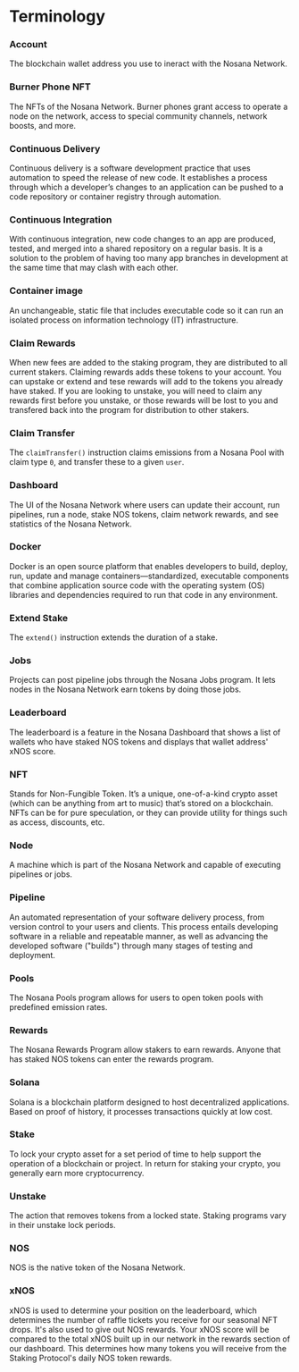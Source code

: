 # Terminology

### Account
The blockchain wallet address you use to ineract with the Nosana Network.

### Burner Phone NFT
The NFTs of the Nosana Network. Burner phones grant access to operate a node on the network, access to special community channels, network boosts, and more. 

### Continuous Delivery
Continuous delivery is a software development practice that uses automation to speed the release of new code. It establishes a process through which a developer’s changes to an application can be pushed to a code repository or container registry through automation.

### Continuous Integration
With continuous integration, new code changes to an app are produced, tested, and merged into a shared repository on a regular basis. It is a solution to the problem of having too many app branches in development at the same time that may clash with each other.

### Container image
An unchangeable, static file that includes executable code so it can run an isolated process on information technology (IT) infrastructure.

### Claim Rewards
When new fees are added to the staking program, they are distributed to all current stakers. Claiming rewards adds these tokens to your account. You can upstake or extend and tese rewards will add to the tokens you already have staked. If you are looking to unstake, you will need to claim any rewards first before you unstake, or those rewards will be lost to you and transfered back into the program for distribution to other stakers. 

### Claim Transfer
The `claimTransfer()` instruction claims emissions from a Nosana Pool with claim type `0`,
and transfer these to a given `user`.

### Dashboard
The UI of the Nosana Network where users can update their account, run pipelines, run a node, stake NOS tokens, claim network rewards, and see statistics of the Nosana Network.

### Docker
Docker is an open source platform that enables developers to build, deploy, run, update and manage containers—standardized, executable components that combine application source code with the operating system (OS) libraries and dependencies required to run that code in any environment.

### Extend Stake
The `extend()` instruction extends the duration of a stake.

### Jobs
Projects can post pipeline jobs through the Nosana Jobs program. It lets nodes in the Nosana Network earn tokens by doing those jobs.

### Leaderboard
The leaderboard is a feature in the Nosana Dashboard that shows a list of wallets who have staked NOS tokens and displays that wallet address' xNOS score. 

### NFT
Stands for Non-Fungible Token. It’s a unique, one-of-a-kind crypto asset (which can be anything from art to music) that’s stored on a blockchain. NFTs can be for pure speculation, or they can provide utility for things such as access, discounts, etc. 

### Node
A machine which is part of the Nosana Network and capable of executing pipelines or jobs. 

### Pipeline
An automated representation of your software delivery process, from version control to your users and clients. This process entails developing software in a reliable and repeatable manner, as well as advancing the developed software ("builds") through many stages of testing and deployment.

### Pools
The Nosana Pools program allows for users to open token pools with predefined emission rates. 

### Rewards
The Nosana Rewards Program allow stakers to earn rewards. Anyone that has staked NOS tokens can enter the rewards program.

### Solana
Solana is a blockchain platform designed to host decentralized applications. Based on proof of history, it processes transactions quickly at low cost.

### Stake
To lock your crypto asset for a set period of time to help support the operation of a blockchain or project. In return for staking your crypto, you generally earn more cryptocurrency.

### Unstake
The action that removes tokens from a locked state. Staking programs vary in their unstake lock periods.

### NOS
NOS is the native token of the Nosana Network.

### xNOS
xNOS is used to determine your position on the leaderboard, which determines the number of raffle tickets you receive for our seasonal NFT drops. It's also used to give out NOS rewards. Your xNOS score will be compared to the total xNOS built up in our network in the rewards section of our dashboard. This determines how many tokens you will receive from the Staking Protocol's daily NOS token rewards.
